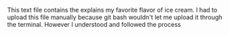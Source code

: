 This text file contains the explains my favorite flavor of ice cream. I had to upload this file manually because git bash wouldn't let me upload it through the terminal.
However I understood and followed the process
